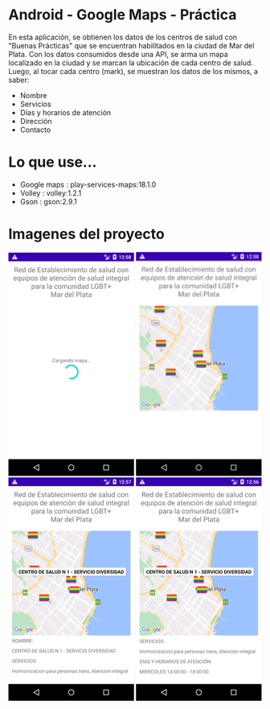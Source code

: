 # Android - Google Maps - Práctica

En esta aplicación, se obtienen los datos de los centros de salud con "Buenas Prácticas" que se encuentran habilitados en la ciudad de Mar del Plata. Con los datos consumidos desde una API, se arma un mapa localizado en la ciudad y se marcan la ubicación de cada centro de salud. Luego, al tocar cada centro (mark), se muestran los datos de los mismos, a saber:

* Nombre
* Servicios
* Días y horarios de atención
* Dirección
* Contacto

# Lo que use...

* Google maps : play-services-maps:18.1.0
* Volley : volley:1.2.1
* Gson : gson:2.9.1

# Imagenes del proyecto

![Cargando mapa](/imagenes/carga.png "Cargando mapa")
![Mapa listo](/imagenes/mapa_listo.png "Mapa listo")
![Datos centro](/imagenes/datos_centro.png "Datos centro")
![Datos centro (scrolling)](/imagenes/datos_centro_2.png "Datos centro (scrolling)")



